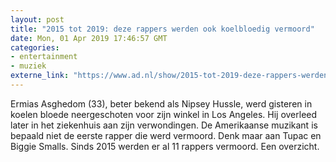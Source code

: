 ```yaml
---
layout: post
title: "2015 tot 2019: deze rappers werden ook koelbloedig vermoord"
date: Mon, 01 Apr 2019 17:46:57 GMT
categories: 
- entertainment 
- muziek 
externe_link: "https://www.ad.nl/show/2015-tot-2019-deze-rappers-werden-ook-koelbloedig-vermoord~aefc1d28/"
---
```


Ermias Asghedom (33), beter bekend als Nipsey Hussle, werd gisteren in koelen bloede neergeschoten voor zijn winkel in Los Angeles. Hij overleed later in het ziekenhuis aan zijn verwondingen. De Amerikaanse muzikant is bepaald niet de eerste rapper die werd vermoord. Denk maar aan Tupac en Biggie Smalls. Sinds 2015 werden er al 11 rappers vermoord. Een overzicht.
